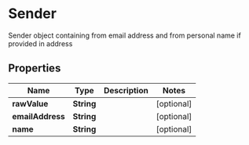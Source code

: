 

# Sender

Sender object containing from email address and from personal name if provided in address
## Properties

Name | Type | Description | Notes
------------ | ------------- | ------------- | -------------
**rawValue** | **String** |  |  [optional]
**emailAddress** | **String** |  |  [optional]
**name** | **String** |  |  [optional]



